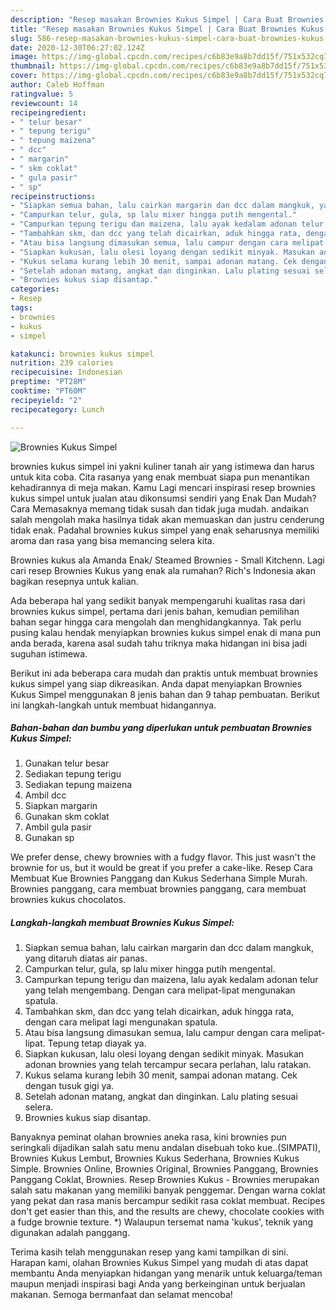```yaml
---
description: "Resep masakan Brownies Kukus Simpel | Cara Buat Brownies Kukus Simpel Yang Sedap"
title: "Resep masakan Brownies Kukus Simpel | Cara Buat Brownies Kukus Simpel Yang Sedap"
slug: 586-resep-masakan-brownies-kukus-simpel-cara-buat-brownies-kukus-simpel-yang-sedap
date: 2020-12-30T06:27:02.124Z
image: https://img-global.cpcdn.com/recipes/c6b83e9a8b7dd15f/751x532cq70/brownies-kukus-simpel-foto-resep-utama.jpg
thumbnail: https://img-global.cpcdn.com/recipes/c6b83e9a8b7dd15f/751x532cq70/brownies-kukus-simpel-foto-resep-utama.jpg
cover: https://img-global.cpcdn.com/recipes/c6b83e9a8b7dd15f/751x532cq70/brownies-kukus-simpel-foto-resep-utama.jpg
author: Caleb Hoffman
ratingvalue: 5
reviewcount: 14
recipeingredient:
- " telur besar"
- " tepung terigu"
- " tepung maizena"
- " dcc"
- " margarin"
- " skm coklat"
- " gula pasir"
- " sp"
recipeinstructions:
- "Siapkan semua bahan, lalu cairkan margarin dan dcc dalam mangkuk, yang ditaruh diatas air panas."
- "Campurkan telur, gula, sp lalu mixer hingga putih mengental."
- "Campurkan tepung terigu dan maizena, lalu ayak kedalam adonan telur yang telah mengembang. Dengan cara melipat-lipat mengunakan spatula."
- "Tambahkan skm, dan dcc yang telah dicairkan, aduk hingga rata, dengan cara melipat lagi mengunakan spatula."
- "Atau bisa langsung dimasukan semua, lalu campur dengan cara melipat-lipat. Tepung tetap diayak ya."
- "Siapkan kukusan, lalu olesi loyang dengan sedikit minyak. Masukan adonan brownies yang telah tercampur secara perlahan, lalu ratakan."
- "Kukus selama kurang lebih 30 menit, sampai adonan matang. Cek dengan tusuk gigi ya."
- "Setelah adonan matang, angkat dan dinginkan. Lalu plating sesuai selera."
- "Brownies kukus siap disantap."
categories:
- Resep
tags:
- brownies
- kukus
- simpel

katakunci: brownies kukus simpel 
nutrition: 239 calories
recipecuisine: Indonesian
preptime: "PT28M"
cooktime: "PT60M"
recipeyield: "2"
recipecategory: Lunch

---
```



![Brownies Kukus Simpel](https://img-global.cpcdn.com/recipes/c6b83e9a8b7dd15f/751x532cq70/brownies-kukus-simpel-foto-resep-utama.jpg)


brownies kukus simpel ini yakni kuliner tanah air yang istimewa dan harus untuk kita coba. Cita rasanya yang enak membuat siapa pun menantikan kehadirannya di meja makan.
Kamu Lagi mencari inspirasi resep brownies kukus simpel untuk jualan atau dikonsumsi sendiri yang Enak Dan Mudah? Cara Memasaknya memang tidak susah dan tidak juga mudah. andaikan salah mengolah maka hasilnya tidak akan memuaskan dan justru cenderung tidak enak. Padahal brownies kukus simpel yang enak seharusnya memiliki aroma dan rasa yang bisa memancing selera kita.

Brownies kukus ala Amanda Enak/ Steamed Brownies - Small Kitchenn. Lagi cari resep Brownies Kukus yang enak ala rumahan? Rich&#39;s Indonesia akan bagikan resepnya untuk kalian.

Ada beberapa hal yang sedikit banyak mempengaruhi kualitas rasa dari brownies kukus simpel, pertama dari jenis bahan, kemudian pemilihan bahan segar hingga cara mengolah dan menghidangkannya. Tak perlu pusing kalau hendak menyiapkan brownies kukus simpel enak di mana pun anda berada, karena asal sudah tahu triknya maka hidangan ini bisa jadi suguhan istimewa.


Berikut ini ada beberapa cara mudah dan praktis untuk membuat brownies kukus simpel yang siap dikreasikan. Anda dapat menyiapkan Brownies Kukus Simpel menggunakan 8 jenis bahan dan 9 tahap pembuatan. Berikut ini langkah-langkah untuk membuat hidangannya.

<!--inarticleads1-->

##### Bahan-bahan dan bumbu yang diperlukan untuk pembuatan Brownies Kukus Simpel:

1. Gunakan  telur besar
1. Sediakan  tepung terigu
1. Sediakan  tepung maizena
1. Ambil  dcc
1. Siapkan  margarin
1. Gunakan  skm coklat
1. Ambil  gula pasir
1. Gunakan  sp


We prefer dense, chewy brownies with a fudgy flavor. This just wasn&#39;t the brownie for us, but it would be great if you prefer a cake-like. Resep Cara Membuat Kue Brownies Panggang dan Kukus Sederhana Simple Murah. Brownies panggang, cara membuat brownies panggang, cara membuat brownies kukus chocolatos. 

<!--inarticleads2-->

##### Langkah-langkah membuat Brownies Kukus Simpel:

1. Siapkan semua bahan, lalu cairkan margarin dan dcc dalam mangkuk, yang ditaruh diatas air panas.
1. Campurkan telur, gula, sp lalu mixer hingga putih mengental.
1. Campurkan tepung terigu dan maizena, lalu ayak kedalam adonan telur yang telah mengembang. Dengan cara melipat-lipat mengunakan spatula.
1. Tambahkan skm, dan dcc yang telah dicairkan, aduk hingga rata, dengan cara melipat lagi mengunakan spatula.
1. Atau bisa langsung dimasukan semua, lalu campur dengan cara melipat-lipat. Tepung tetap diayak ya.
1. Siapkan kukusan, lalu olesi loyang dengan sedikit minyak. Masukan adonan brownies yang telah tercampur secara perlahan, lalu ratakan.
1. Kukus selama kurang lebih 30 menit, sampai adonan matang. Cek dengan tusuk gigi ya.
1. Setelah adonan matang, angkat dan dinginkan. Lalu plating sesuai selera.
1. Brownies kukus siap disantap.


Banyaknya peminat olahan brownies aneka rasa, kini brownies pun seringkali dijadikan salah satu menu andalan disebuah toko kue..(SIMPATI), Brownies Kukus Lembut, Brownies Kukus Sederhana, Brownies Kukus Simple. Brownies Online, Brownies Original, Brownies Panggang, Brownies Panggang Coklat, Brownies. Resep Brownies Kukus - Brownies merupakan salah satu makanan yang memiliki banyak penggemar. Dengan warna coklat yang pekat dan rasa manis bercampur sedikit rasa coklat membuat. Recipes don&#39;t get easier than this, and the results are chewy, chocolate cookies with a fudge brownie texture. *) Walaupun tersemat nama &#39;kukus&#39;, teknik yang digunakan adalah panggang. 

Terima kasih telah menggunakan resep yang kami tampilkan di sini. Harapan kami, olahan Brownies Kukus Simpel yang mudah di atas dapat membantu Anda menyiapkan hidangan yang menarik untuk keluarga/teman maupun menjadi inspirasi bagi Anda yang berkeinginan untuk berjualan makanan. Semoga bermanfaat dan selamat mencoba!
